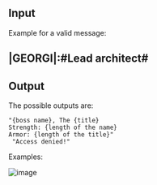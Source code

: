 ## Input

Example for a valid message: 

## |GEORGI|:#Lead architect#

## Output

The possible outputs are:

	"{boss name}, The {title}
    Strength: {length of the name}
    Armor: {length of the title}"
	 "Access denied!"

Examples: 

![image](https://user-images.githubusercontent.com/45227327/206108975-b9fe367d-2dc7-4545-86c4-a42a69a41ee6.png)

